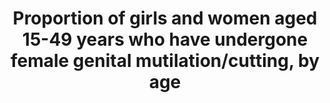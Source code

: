 ---
data_non_statistical: true
goal_meta_link: http://unstats.un.org/sdgs/files/metadata-compilation/Metadata-Goal-5.pdf
graph_title: Proportion of girls and women aged 15-49 years who have undergone female
  genital mutilation/cutting, by age
graph_type: line
has_metadata: true
indicator: 5.3.2
indicator_definition: 'From UNICEF: This indicator provides the proportion of girls
  and women aged 15 to 49 years who have undergone female genital mutilation/cutting
  (FGM/C). It is calculated by dividing the number of girls and women aged 15-49 who
  have undergone FGM/C by the total number of girls and women aged 15-49 in the population
  From WHO: The numerator is the number of women and girls who have undergone a FGM
  procedure (Type 1 to IV). The denominator is the number of women and girls in the
  same population'
indicator_name: Proportion of girls and women aged 15-49 years who have undergone
  female genital mutilation/cutting, by age
indicator_sort_order: 05-03-02
indicator_variable: null
layout: indicator
national_geographical_coverage: United States
permalink: /5-3-2/
published: true
rationale_interpretation: "From UNICEF: \nFGM/C is a violation of girls' and women's\
  \ human rights. There is also a large body of literature documenting the adverse\
  \ health consequences of FGM/C over both the short and long term. FGM/C is condemned\
  \ by a number of international treaties and conventions including the Universal\
  \ Declaration of Human Right (Article 25). FGM/C can also be considered as a form\
  \ of violence against women, and therefore the UN Convention on the Elimination\
  \ of All Forms of Discrimination against Women can be invoked. Similarly, defining\
  \ it as a form of torture brings it under the rubric of the Convention against Torture\
  \ and Other Cruel, Inhuman, or Degrading Treatment or Punishment. Moreover, since\
  \ FGM/C is regarded as a traditional practice prejudicial to the health of children\
  \ and is, in most cases, performed on minors, it violates the Convention on the\
  \ Rights of the Child. Existing national legislation in many countries also include\
  \ explicit bans against FGM/C. \n\nFrom WHO: \n Female genital mutilation (FGM)\
  \ comprises all procedures that involve the partial or total removal of external\
  \ genitalia or other injury to the female genital organs for non-medical reasons\
  \ [1]. Although it is internationally recognized as a violation of human rights\
  \ (including: the right to non-discrimination on the grounds of sex; the right to\
  \ life; the right to the highest attainable standard of health; the right to freedom\
  \ From torture or cruel, inhuman or degrading treatment; and the rights of the child),\
  \ and legislation to prohibit the procedure has been put in place in many countries,\
  \ the practice has still been documented. \nWHO classifies FGM into four types:\
  \ [1] \n\tType I: Partial or total removal of the clitoris and/or the prepuce (clitoridectomy).\
  \ \n\tType II: Partial or total removal of the clitoris and the labia minora, with\
  \ or without excision of the labia majora (excision). \n\tType III: Narrowing of\
  \ the vaginal orifice with the creation of a covering seal by cutting and appositioning\
  \ the labia minora and/or the labia majora, with or without excision of the clitoris\
  \ (infibulation). \n\tType IV: All other harmful procedures to the female genitalia\
  \ for non-medical purposes, for example: pricking, pulling, piercing, incising,\
  \ scraping and cauterization. \nThe removal of or damage to healthy, normal genital\
  \ tissue interferes with the natural functioning of the body and causes several\
  \ immediate and long-term health consequences."
reporting_status: notstarted
sdg_goal: 5
source_active_1: true
source_notes_1: null
source_title_1: null
target: Eliminate all harmful practices, such as child, early and forced marriage
  and female genital mutilation.
target_id: '5.3'
title: Proportion of girls and women aged 15-49 years who have undergone female genital
  mutilation/cutting, by age
un_custodial_agency: 'UNICEF (Partnering Agencies:: UNFPA, WHO)'
un_designated_tier: '2'
variable_description: null
variable_notes: null
---